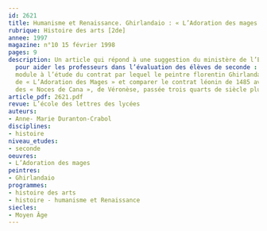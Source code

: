 ```yaml
---
id: 2621
title: Humanisme et Renaissance. Ghirlandaio : « L’Adoration des mages » 
rubrique: Histoire des arts [2de]
annee: 1997
magazine: n°10 15 février 1998
pages: 9
description: Un article qui répond à une suggestion du ministère de l’Éducation nationale
  pour aider les professeurs dans l’évaluation des élèves de seconde : consacrer un
  module à l’étude du contrat par lequel le peintre florentin Ghirlandaio reçut commande
  de « L’Adoration des Mages » et comparer le contrat léonin de 1485 avec la commande
  des « Noces de Cana », de Véronèse, passée trois quarts de siècle plus tard.
article_pdf: 2621.pdf
revue: L’école des lettres des lycées
auteurs:
- Anne- Marie Duranton-Crabol
disciplines:
- histoire
niveau_etudes:
- seconde
oeuvres:
- L’Adoration des mages
peintres:
- Ghirlandaio
programmes:
- histoire des arts
- histoire - humanisme et Renaissance
siecles:
- Moyen Âge
---
```

